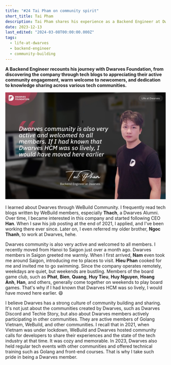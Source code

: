 ```yaml
---
title: "#24 Tai Pham on community spirit"
short_title: Tai Pham
description: Tai Pham shares his experience as a Backend Engineer at Dwarves, highlighting the welcoming community culture and active knowledge sharing both internally and with the wider tech community
date: 2023-12-13
last_edited: "2024-03-08T00:00:00.000Z"
tags:
  - life-at-dwarves
  - backend-engineer
  - community-building
---
```


**A Backend Engineer recounts his journey with Dwarves Foundation, from discovering the company through tech blogs to appreciating their active community engagement, warm welcome to newcomers, and dedication to knowledge sharing across various tech communities.**

![Tai Pham - Backend Engineer at Dwarves](assets/notion-image-1744012261452-scx7k.webp)

I learned about Dwarves through WeBuild Community. I frequently read tech blogs written by WeBuild members, especially **Thach**, a Dwarves Alumni. Over time, I became interested in this company and started following CEO **Han**. When I saw his job posting at the end of 2021, I applied, and I've been working there ever since. Later on, I even referred my older brother, **Ngoc Thanh**, to work at Dwarves, hehe.

Dwarves community is also very active and welcomed to all members. I recently moved from Hanoi to Saigon just over a month ago. Dwarves members in Saigon greeted me warmly. When I first arrived, **Nam** even took me around Saigon, introducing me to places to visit. **Hieu Phan** cooked for me and invited me to go swimming. Since the company operates remotely, weekdays are quiet, but weekends are bustling. Members of the board game club, such as **Phat**, **Bien**, **Quang**, **Huy Tieu**, **Huy Nguyen**, **Hoang Anh**, **Han**, and others, generally come together on weekends to play board games. That's why if I had known that Dwarves HCM was so lively, I would have moved here earlier. 😄

I believe Dwarves has a strong culture of community building and sharing. It's not just about the communities created by Dwarves, such as Dwarves Discord and Techie Story, but also about Dwarves members actively participating in other communities. They are active members of Golang Vietnam, WeBuild, and other communities. I recall that in 2021, when Vietnam was under lockdown, WeBuild and Dwarves hosted community calls for developers to share their experiences and the state of the tech industry at that time. It was cozy and memorable. In 2023, Dwarves also held regular tech events with other communities and offered technical training such as Golang and front-end courses. That is why I take such pride in being a Dwarves member.
